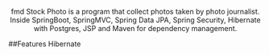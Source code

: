 <p align="center"> fmd Stock Photo is a program that collect photos taken by photo journalist. 
Inside SpringBoot, SpringMVC, Spring Data JPA, Spring Security, Hibernate with Postgres,
JSP and Maven for dependency management. </p>

##Features
Hibernate